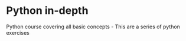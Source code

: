 # Python in-depth
 Python course covering all basic concepts - This are a series of python exercises

